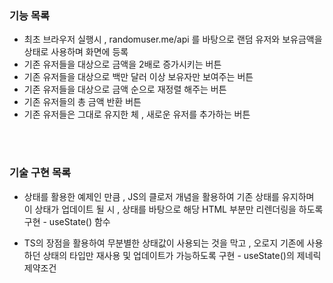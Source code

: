 ### 기능 목록
- 최초 브라우저 실행시 , randomuser.me/api 를 바탕으로  랜덤 유저와 보유금액을 상태로 사용하며 화면에 등록
- 기존 유저들을 대상으로 금액을 2배로 증가시키는 버튼
- 기존 유저들을 대상으로 백만 달러 이상 보유자만 보여주는 버튼
- 기존 유저들을 대상으로 금액 순으로 재정렬 해주는 버튼
- 기존 유저들의 총 금액 반환 버튼
- 기존 유저들은 그대로 유지한 체 , 새로운 유저를 추가하는 버튼

<br>
<br>

### 기술 구현 목록
- 상태를 활용한 예제인 만큼 , JS의 클로저 개념을 활용하여 기존 상태를 유지하며 이 상태가 업데이트 될 시 , 상태를 바탕으로 해당 HTML 부분만 리렌더링을 하도록 구현 - useState() 함수

- TS의 장점을 활용하여 무분별한 상태값이 사용되는 것을 막고 , 오로지 기존에 사용하던 상태의 타입만 재사용 및 업데이트가 가능하도록 구현 - useState()의 제네릭 제약조건
